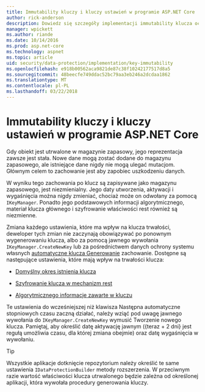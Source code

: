 ```yaml
---
title: Immutability kluczy i kluczy ustawień w programie ASP.NET Core
author: rick-anderson
description: Dowiedz się szczegóły implementacji immutability klucza ochrony danych platformy ASP.NET Core interfejsów API.
manager: wpickett
ms.author: riande
ms.date: 10/14/2016
ms.prod: asp.net-core
ms.technology: aspnet
ms.topic: article
uid: security/data-protection/implementation/key-immutability
ms.openlocfilehash: e918b00562aca9821de87c38f10242177517d8a5
ms.sourcegitcommit: 48beecfe749ddac52bc79aa3eb246a2dcdaa1862
ms.translationtype: MT
ms.contentlocale: pl-PL
ms.lasthandoff: 03/22/2018
---
```

# <a name="key-immutability-and-key-settings-in-aspnet-core"></a>Immutability kluczy i kluczy ustawień w programie ASP.NET Core

Gdy obiekt jest utrwalone w magazynie zapasowy, jego reprezentacja zawsze jest stała. Nowe dane mogą zostać dodane do magazynu zapasowego, ale istniejące dane nigdy nie mogą ulegać mutacjom. Głównym celem to zachowanie jest aby zapobiec uszkodzeniu danych.

W wyniku tego zachowania po klucz są zapisywane jako magazynu zapasowego, jest niezmienialny. Jego daty utworzenia, aktywacji i wygaśnięcia można nigdy zmieniać, chociaż może on odwołany za pomocą `IKeyManager`. Ponadto jego podstawowych informacji algorytmicznego, materiał klucza głównego i szyfrowanie właściwości rest również są niezmienne.

Zmiana każdego ustawienia, które ma wpływ na klucza trwałości, deweloper tych zmian nie zaczynają obowiązywać po ponownym wygenerowaniu klucza, albo za pomocą jawnego wywołania `IKeyManager.CreateNewKey` lub za pośrednictwem danych ochrony systemu własnych [automatyczne klucza Generowanie](xref:security/data-protection/implementation/key-management#data-protection-implementation-key-management) zachowanie. Dostępne są następujące ustawienia, które mają wpływ na trwałości klucza:

* [Domyślny okres istnienia klucza](xref:security/data-protection/implementation/key-management#data-protection-implementation-key-management)

* [Szyfrowanie klucza w mechanizm rest](xref:security/data-protection/implementation/key-encryption-at-rest#data-protection-implementation-key-encryption-at-rest)

* [Algorytmicznego informacje zawarte w kluczu](xref:security/data-protection/configuration/overview#changing-algorithms-with-usecryptographicalgorithms)

Te ustawienia do wcześniejszej niż klawisza Następna automatyczne stopniowych czasu zaczną działać, należy wziąć pod uwagę jawnego wywołania do `IKeyManager.CreateNewKey` wymusić Tworzenie nowego klucza. Pamiętaj, aby określić datę aktywację jawnym ({teraz + 2 dni} jest regułą umożliwia czasu, dla której zmiana obejmie) oraz datę wygaśnięcia w wywołaniu.

>[!TIP]
> Wszystkie aplikacje dotknięcie repozytorium należy określić te same ustawienia `IDataProtectionBuilder` metody rozszerzenia. W przeciwnym razie wartość właściwości klucza utrwalonego będzie zależna od określonej aplikacji, która wywołała procedury generowania kluczy.
